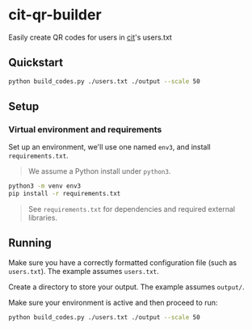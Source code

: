 # cit-qr-builder
Easily create QR codes for users in [cit](https://github.com/ITvitae/cit)'s users.txt

## Quickstart

```bash
python build_codes.py ./users.txt ./output --scale 50
```

## Setup

### Virtual environment and requirements

Set up an environment, we'll use one named `env3`, and install `requirements.txt`.

> We assume a Python install under `python3`.

```bash
python3 -m venv env3
pip install -r requirements.txt
```

> See `requirements.txt` for dependencies and required external libraries.

## Running

Make sure you have a correctly formatted configuration file (such as `users.txt`).
The example assumes `users.txt`.

Create a directory to store your output.
The example assumes `output/`.

Make sure your environment is active and then proceed to run:

```bash
python build_codes.py ./users.txt ./output --scale 50
```
